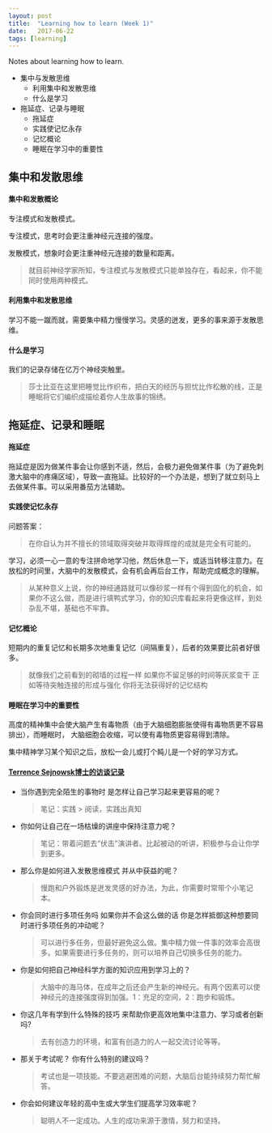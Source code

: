 ```yaml
---
layout: post
title:  "Learning how to learn (Week 1)"
date:   2017-06-22
tags: [learning]
---
```


Notes about learning how to learn.

* 集中与发散思维
  * 利用集中和发散思维
  * 什么是学习
* 拖延症、记录与睡眠
  * 拖延症
  * 实践使记忆永存
  * 记忆概论
  * 睡眠在学习中的重要性

## 集中和发散思维

#### 集中和发散概论
专注模式和发散模式。

专注模式，思考时会更注重神经元连接的强度。

发散模式，想象时会更注重神经元连接的数量和距离。

> 就目前神经学家所知，专注模式与发散模式只能单独存在，看起来，你不能同时使用两种模式。

#### 利用集中和发散思维
学习不能一蹴而就，需要集中精力慢慢学习。灵感的迸发，更多的事来源于发散思维。

#### 什么是学习
我们的记录存储在亿万个神经突触里。
> 莎士比亚在这里把睡觉比作织布，把白天的经历与担忧比作松散的线，正是睡眠将它们编织成描绘着你人生故事的锦绣。

## 拖延症、记录和睡眠

#### 拖延症
拖延症是因为做某件事会让你感到不适，然后，会极力避免做某件事（为了避免刺激大脑中的疼痛区域），导致一直拖延。比较好的一个办法是，想到了就立刻马上去做某件事。可以采用番茄方法辅助。

#### 实践使记忆永存
问题答案：
> 在你自认为并不擅长的领域取得突破并取得辉煌的成就是完全有可能的。

学习，必须一心一意的专注拼命地学习他，然后休息一下，或适当转移注意力。在放松的时间里，大脑中的发散模式，会有机会再后台工作，帮助完成概念的理解。
> 从某种意义上说，你的神经通路就可以像砂浆一样有个得到固化的机会，如果你不这么做，而是进行填鸭式学习，你的知识库看起来将更像这样，到处杂乱不堪，基础也不牢靠。

#### 记忆概论
短期内的重复记忆和长期多次地重复记忆（间隔重复），后者的效果要比前者好很多。
> 就像我们之前看到的砌墙的过程一样 如果你不留足够的时间等灰浆变干 正如等待突触连接的形成与强化 你将无法获得好的记忆结构

#### 睡眠在学习中的重要性
高度的精神集中会使大脑产生有毒物质（由于大脑细胞膨胀使得有毒物质更不容易排出），而睡眠时， 大脑细胞会收缩，可以使有毒物质更容易得到清除。

集中精神学习某个知识之后，放松一会儿或打个盹儿是一个好的学习方式。

#### [Terrence Sejnowsk博士的访谈记录](https://www.coursera.org/learn/ruhe-xuexi/lecture/MbQCI/terrence-sejnowskibo-shi-fang-tan)
* 当你遇到完全陌生的事物时 是怎样让自己学习起来更容易的呢？
  > 笔记：实践 > 阅读，实践出真知

* 你如何让自己在一场枯燥的讲座中保持注意力呢？
  > 笔记：带着问题去“伏击”演讲者。比起被动的听讲，积极参与会让你学到更多。

* 那么你是如何进入发散思维模式 并从中获益的呢？
  > 慢跑和户外锻炼是迸发灵感的好办法，为此，你需要时常带个小笔记本。

* 你会同时进行多项任务吗 如果你并不会这么做的话 你是怎样抵御这种想要同时进行多项任务的冲动呢？
  > 可以进行多任务，但最好避免这么做。集中精力做一件事的效率会高很多。如果需要进行多任务的，则可以培养自己切换多任务的能力。

* 你是如何把自己神经科学方面的知识应用到学习上的？
  > 大脑中的海马体，在成年之后还会产生新的神经元。有两个因素可以使神经元的连接强度得到加强。1：充足的空间，2：跑步和锻炼。

* 你这几年有学到什么特殊的技巧 来帮助你更高效地集中注意力、学习或者创新吗?
  > 去有创造力的环境，和富有创造力的人一起交流讨论等等。

* 那关于考试呢？ 你有什么特别的建议吗？
  > 考试也是一项技能。不要逃避困难的问题，大脑后台能持续努力帮忙解答。

* 你会如何建议年轻的高中生或大学生们提高学习效率呢？
  > 聪明人不一定成功。人生的成功来源于激情，努力和坚持。
